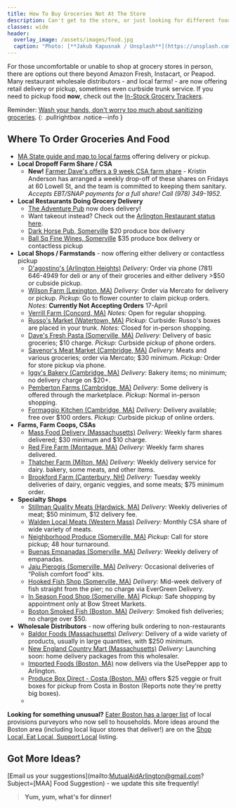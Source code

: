 ```yaml
---
title: How To Buy Groceries Not At The Store
description: Can't get to the store, or just looking for different food? Here's where to order your groceries.
classes: wide
header:
  overlay_image: /assets/images/food.jpg
  caption: "Photo: [**Jakub Kapusnak / Unsplash**](https://unsplash.com/@foodiesfeed)"
---
```


For those uncomfortable or unable to shop at grocery stores in person, there are options out there beyond Amazon Fresh, Instacart, or Peapod.  Many restaurant wholesale distributors - and local farms! - are now offering retail delivery or pickup, sometimes even curbside trunk service.  If you need to pickup food **now**, check out the [In-Stock Grocery Trackers](/instock/).

Reminder: [Wash your hands, don't worry too much about sanitizing groceries](https://www.npr.org/sections/health-shots/2020/04/12/832269202/no-you-dont-need-to-disinfect-your-groceries-but-here-s-to-shop-safely).
{: .pullrightbox .notice--info }

## Where To Order Groceries And Food

- [MA State guide and map to local farms](https://www.mass.gov/service-details/covid-19-how-where-to-buy-local) offering delivery or pickup.
- **Local Dropoff Farm Share / CSA**
  - **New!** [Farmer Dave's offers a 9 week CSA farm share](https://farmerdaves.csaware.com/store/csadetails.jsp) - Kristin Anderson has arranged a weekly drop-off of these shares on Fridays at 60 Lowell St, and the team is committed to keeping them sanitary. _Accepts EBT/SNAP payments for a full share! Call (978) 349-1952._
- **Local Restaurants Doing Grocery Delivery**
  - [The Adventure Pub](https://theadventurepub.com/) now does delivery!
  - Want takeout instead? Check out the [Arlington Restaurant status here](/open).
  - [Dark Horse Pub, Somerville](http://thedarkhorsepub.com/produce-boxes-20-share/) $20 produce box delivery
  - [Ball Sq Fine Wines, Somerville](https://www.ballsquarefinewines.com/sku32076_Katsiroubas-Produce-Box-EACH) $35 produce box delivery or contactless pickup
- **Local Shops / Farmstands** - now offering either delivery or contactless pickup
  - [D'agostino's (Arlington Heights)](https://www.facebook.com/dagostinosfoods/) _Delivery:_ Order via phone (781) 646-4949 for deli or any of their groceries and either delivery >$50 or cubside pickup.
  - [Wilson Farm (Lexington, MA)](http://www.wilsonfarm.com/)  _Delivery:_ Order via Mercato for delivery or pickup. _Pickup:_ Go to flower counter to claim pickup orders. _Notes:_ **Currently Not Accepting Orders** 17-April
  - [Verrill Farm (Concord, MA)](https://verrillfarm.com/)  _Notes:_ Open for regular shopping.
  - [Russo's Market (Watertown, MA)](https://russos.com)  _Pickup:_ Curbside: Russo's boxes are placed in your trunk. _Notes:_ Closed for in-person shopping.
  - [Dave's Fresh Pasta (Somerville, MA)](https://davesfreshpasta.com/)  _Delivery:_ Delivery of basic groceries; $10 charge. _Pickup:_ Curbside pickup of phone orders.
  - [Savenor's Meat Market (Cambridge, MA)](https://www.savenorsmarket.com/)  _Delivery:_ Meats and various groceries; order via  Mercato; $30 minimum. _Pickup:_ Order for store pickup via phone.
  - [Iggy's Bakery (Cambridge, MA)](https://iggysdelivery.com)  _Delivery:_ Bakery items; no minimum; no delivery charge on $20+.
  - [Pemberton Farms (Cambridge, MA)](https://pembertonmarketplace.com)  _Delivery:_ Some delivery is offered through the marketplace. _Pickup:_ Normal in-person shopping.
  - [Formaggio Kitchen (Cambridge, MA)](https://www.formaggiokitchen.com/important-updates)  _Delivery:_ Delivery available; free over $100 orders. _Pickup:_ Curbside pickup of online orders.
- **Farms, Farm Coops, CSAs**
  - [Mass Food Delivery (Massachusetts)](https://massfooddelivery.com)  _Delivery:_ Weekly farm shares delivered; $30 minimum and $10 charge.
  - [Red Fire Farm (Montague, MA)](https://www.redfirefarm.com)  _Delivery:_ Weekly farm shares delivered.
  - [Thatcher Farm (Milton, MA)](https://thatcherfarm.com/thatcher/home-delivery)  _Delivery:_ Weekly delivery service for dairy. bakery, some meats, and other items.
  - [Brookford Farm (Canterbury, NH)](http://www.brookfordfarm.com/online-ordering)  _Delivery:_ Tuesday weekly deliveries of dairy, organic veggies, and some meats; $75 minimum order.
- **Specialty Shops**
  - [Stillman Quality Meats (Hardwick, MA)](https://www.stillmanqualitymeats.com/homedelivery)  _Delivery:_ Weekly deliveries of meat; $50 minimum, $12 delivery fee.
  - [Walden Local Meats (Western Mass)](https://waldenlocalmeat.com/faqs/)  _Delivery:_ Monthly CSA share of wide variety of meats.
  - [Neighborhood Produce (Somerville, MA)](https://www.nbrhoodproduce.com/)  _Pickup:_ Call for store pickup; 48 hour turnaround.
  - [Buenas Empanadas (Somerville, MA)](https://www.buenas.co/fuckcorona)  _Delivery:_ Weekly delivery of empanadas.
  - [Jaju Pierogis (Somerville, MA)](http://www.jajupierogi.com/)  _Delivery:_ Occasional deliveries of “Polish comfort food” kits.
  - [Hooked Fish Shop (Somerville, MA)](https://eathooked.com/free-fresh-fish-delivery/)  _Delivery:_ Mid-week delivery of fish straight from the pier; no charge via EverGreen Delivery.
  - [In Season Food Shop (Somerville, MA)](https://www.inseasonfoodshop.com)  _Pickup:_ Safe shopping by appointment only at Bow Street Markets.
  - [Boston Smoked Fish (Boston, MA)](https://www.bostonsmokedfish.com/shop)  _Delivery:_ Smoked fish deliveries; no charge over $50.
- **Wholesale Distributors** - now offering bulk ordering to non-restaurants
  - [Baldor Foods (Massachusetts)](https://www.baldorfood.com/)  _Delivery:_ Delivery of a wide variety of products, usually in large quantities, with $250 minimum.
  - [New England Country Mart (Massachusetts)](ttps://newenglandcountrymart.com/)  _Delivery:_ Launching soon: home delivery packages from this wholesaler.
  - [Imported Foods (Boston, MA)](https://shop.usepepper.com/pages/imported-foods) now delivers via the UsePepper app to Arlington.
  - [Produce Box Direct - Costa (Boston, MA)](https://produceboxdirect.com/collections/boston-massachusetts) offers $25 veggie or fruit boxes for pickup from Costa in Boston (Reports note they're pretty big boxes).
  - 
**Looking for something unusual?** [Eater Boston has a larger list](https://boston.eater.com/2020/3/27/21193968/boston-grocery-stores-meal-kit-deliveries) of local provisions purveyors who now sell to households.  More ideas around the Boston area (including local liquor stores that deliver!) are on the [Shop Local, Eat Local, Support Local](https://docs.google.com/spreadsheets/d/1reBqEY3ajA8Z7uJGvnYMS4BOJfN1r-TVa3wo3Euu1TY/edit?ts=5e7501c9&fbclid=IwAR2hq81c6A87M39e-gwPofxhqN9EJm5QBm0jQcsUuQjWBdhUK6cqzZipTYQ/preview) listing.

## Got More Ideas?

[Email us your suggestions](mailto:MutualAidArlington@gmail.com?Subject=[MAA] Food Suggestion) - we update this site frequently!

> **Yum, yum, what's for dinner!** <span style="color: #006600"><i class="fa fa-utensils"></i></span>
